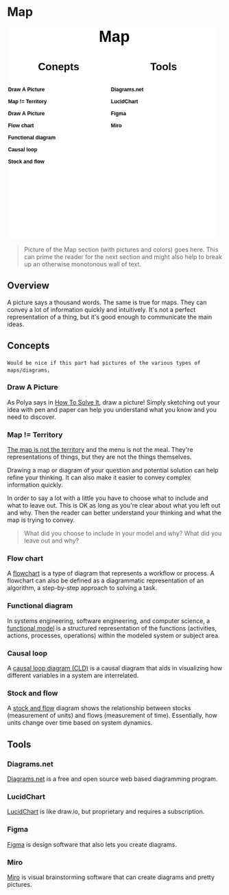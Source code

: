 # Map

![](img/cag-map-0.0.3-map.png)

> Picture of the Map section (with pictures and colors) goes here. This can prime the reader for the next section and might also help to break up an otherwise monotonous wall of text.

## Overview

A picture says a thousand words. The same is true for maps. They can convey a lot of information quickly and intuitively. It's not a perfect representation of a thing, but it's good enough to communicate the main ideas.

## Concepts

`Would be nice if this part had pictures of the various types of maps/diagrams.`

### Draw A Picture

As Polya says in [How To Solve It](https://en.wikipedia.org/wiki/How_to_Solve_It), draw a picture! Simply sketching out your idea with pen and paper can help you understand what you know and you need to discover.

### Map != Territory

[The map is not the territory](https://en.wikipedia.org/wiki/Map%E2%80%93territory_relation) and the menu is not the meal. They're representations of things, but they are not the things themselves.

Drawing a map or diagram of your question and potential solution can help refine your thinking. It can also make it easier to convey complex information quickly.

In order to say a lot with a little you have to choose what to include and what to leave out. This is OK as long as you're clear about what you left out and why. Then the reader can better understand your thinking and what the map is trying to convey.

> What did you choose to include in your model and why?
> What did you leave out and why?

### Flow chart

A [flowchart](https://en.wikipedia.org/wiki/Flowchart) is a type of diagram that represents a workflow or process. A flowchart can also be defined as a diagrammatic representation of an algorithm, a step-by-step approach to solving a task. 

### Functional diagram

In systems engineering, software engineering, and computer science, a [functional model](https://en.wikipedia.org/wiki/Function_model) is a structured representation of the functions (activities, actions, processes, operations) within the modeled system or subject area.

### Causal loop

A [causal loop diagram (CLD)](https://en.wikipedia.org/wiki/Causal_loop_diagram) is a causal diagram that aids in visualizing how different variables in a system are interrelated.

### Stock and flow

A [stock and flow](https://en.wikipedia.org/wiki/Stock_and_flow) diagram shows the relationship between stocks (measurement of units) and flows (measurement of time). Essentially, how units change over time based on system dynamics.

## Tools

### Diagrams.net

[Diagrams.net](https://app.diagrams.net/) is a free and open source web based diagramming program.

### LucidChart

[LucidChart](https://www.lucidchart.com/) is like draw.io, but proprietary and requires a subscription.

### Figma

[Figma](https://www.figma.com/) is design software that also lets you create diagrams.

### Miro

[Miro](https://miro.com/) is visual brainstorming software that can create diagrams and pretty pictures.

